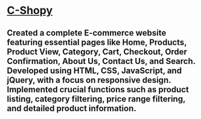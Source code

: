# [C-Shopy](https://vikasbisariya-dev.github.io/C-Shopy/)
## Created a complete E-commerce website featuring essential pages like Home, Products, Product View, Category, Cart, Checkout, Order Confirmation, About Us, Contact Us, and Search. Developed using HTML, CSS, JavaScript, and jQuery, with a focus on responsive design. Implemented crucial functions such as product listing, category filtering, price range filtering, and detailed product information.
